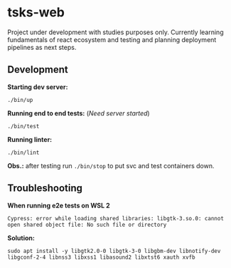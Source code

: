 # tsks-web

Project under development with studies purposes only. 
Currently learning fundamentals of react ecosystem and testing and planning deployment pipelines as next steps.

## Development

**Starting dev server:**

```
./bin/up
```

**Running end to end tests:** (_Need server started_)

```
./bin/test
```

**Running linter:**

```
./bin/lint
```

**Obs.:** after testing run `./bin/stop` to put svc and test containers down.

## Troubleshooting

**When running e2e tests on WSL 2**

`Cypress: error while loading shared libraries: libgtk-3.so.0: cannot open
shared object file: No such file or directory`

**Solution:**

```
sudo apt install -y libgtk2.0-0 libgtk-3-0 libgbm-dev libnotify-dev libgconf-2-4 libnss3 libxss1 libasound2 libxtst6 xauth xvfb
```
